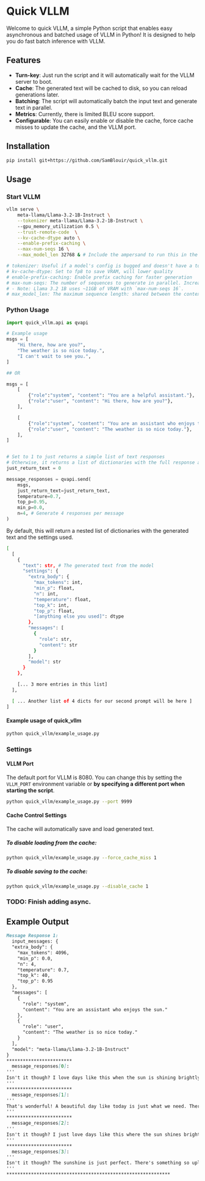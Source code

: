 # Quick VLLM
Welcome to quick VLLM, a simple Python script that enables easy asynchronous and batched usage of VLLM in Python!
It is designed to help you do fast batch inference with VLLM.
## Features
- **Turn-key**: Just run the script and it will automatically wait for the VLLM server to boot.
- **Cache**: The generated text will be cached to disk, so you can reload generations later.
- **Batching**: The script will automatically batch the input text and generate text in parallel.
- **Metrics**: Currently, there is limited BLEU score support.
- **Configurable**: You can easily enable or disable the cache, force cache misses to update the cache, and the VLLM port.

## Installation
```bash
pip install git+https://github.com/SamBlouir/quick_vllm.git
```

## Usage
### Start VLLM
```bash
vllm serve \
	meta-llama/Llama-3.2-1B-Instruct \
	--tokenizer meta-llama/Llama-3.2-1B-Instruct \ 
	--gpu_memory_utilization 0.5 \
	--trust-remote-code  \
	--kv-cache-dtype auto \
	--enable-prefix-caching \
	--max-num-seqs 16 \
	--max_model_len 32768 & # Include the ampersand to run this in the background. Later, type `fg` to take control and ctrl-c to stop the server.

# tokenizer: Useful if a model's config is bugged and doesn't have a tokenizer defined
# kv-cache-dtype: Set to fp8 to save VRAM, will lower quality
# enable-prefix-caching: Enable prefix caching for faster generation
# max-num-seqs: The number of sequences to generate in parallel. Increase this for greater parallel generation speeds (i.e.: 512+ for an A100 80GB). 
# - Note: Llama 3.2 1B uses ~11GB of VRAM with `max-num-seqs 16`.
# max_model_len: The maximum sequence length: shared between the context and the generated text.
```

### Python Usage

```python
import quick_vllm.api as qvapi

# Example usage
msgs = [
	"Hi there, how are you?",
	"The weather is so nice today.",
	"I can't wait to see you.",
]

## OR

msgs = [
	[
		{"role":"system", "content": "You are a helpful assistant."},
		{"role":"user", "content": "Hi there, how are you?"},
	],

	[
		{"role":"system", "content": "You are an assistant who enjoys the sun."},
		{"role":"user", "content": "The weather is so nice today."},
	],
]


# Set to 1 to just returns a simple list of text responses
# Otherwise, it returns a list of dictionaries with the full response and settings used
just_return_text = 0

message_responses = qvapi.send(
	msgs,
	just_return_text=just_return_text,
	temperature=0.7,
	top_p=0.95,
	min_p=0.0,
	n=4, # Generate 4 responses per message
)
```

By default, this will return a nested list of dictionaries with the generated text and the settings used.
```bash
[
  [
    {
      "text": str, # The generated text from the model
      "settings": {
        "extra_body": {
          "max_tokens": int,
          "min_p": float,
          "n": int,
          "temperature": float,
          "top_k": int,
          "top_p": float,
		  "[anything else you used]": dtype
        },
        "messages": [
          {
            "role": str,
            "content": str
          }
        ],
        "model": str
      }
    },

	[... 3 more entries in this list]
  ],

  [ ... Another list of 4 dicts for our second prompt will be here ]
]

```

#### Example usage of quick_vllm
```bash
python quick_vllm/example_usage.py 
```

### Settings
#### VLLM Port
The default port for VLLM is 8080. You can change this by setting the `VLLM_PORT` environment variable or **by specifying a different port when starting the script**.
```bash
python quick_vllm/example_usage.py --port 9999
```

#### Cache Control Settings
The cache will automatically save and load generated text.
##### To disable loading from the cache:
```bash
python quick_vllm/example_usage.py --force_cache_miss 1
```


##### To disable saving to the cache:
```bash
python quick_vllm/example_usage.py --disable_cache 1
```

### TODO: Finish adding async.

## Example Output
```markdown
Message Response 1:
  input_messages: {
  "extra_body": {
    "max_tokens": 4096,
    "min_p": 0.0,
    "n": 4,
    "temperature": 0.7,
    "top_k": 40,
    "top_p": 0.95
  },
  "messages": [
    {
      "role": "system",
      "content": "You are an assistant who enjoys the sun."
    },
    {
      "role": "user",
      "content": "The weather is so nice today."
    }
  ],
  "model": "meta-llama/Llama-3.2-1B-Instruct"
}
************************
  message_responses[0]:
'''
Isn't it though? I love days like this when the sun is shining brightly. It's perfect for going for a walk, having a picnic, or just spending time outside. I'm glad you're enjoying it too! How about I suggest a plan for a fun outdoor activity today?
'''
************************
  message_responses[1]:
'''
That's wonderful! A beautiful day like today is just what we need. There's something so uplifting about the warmth of the sun on our skin. I'm glad you're enjoying it too. Maybe we can spend some time outside, get some sun and relax?
'''
************************
  message_responses[2]:
'''
Isn't it though? I just love days like this where the sun shines bright and everything feels so warm and cozy. There's nothing like basking in the warmth and taking a walk outside to get some fresh air and enjoy the beauty of nature. Do you have any plans for the day?
'''
************************
  message_responses[3]:
'''
Isn't it though? The sunshine is just perfect. There's something so uplifting about spending time outside on a beautiful day. I'm actually looking forward to taking a walk in the park later.
'''
************************************************************
```